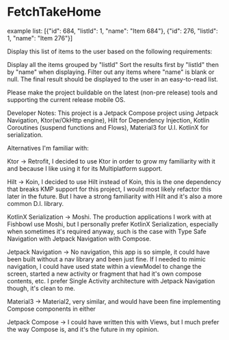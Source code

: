 # FetchTakeHome

example list:
[{"id": 684, "listId": 1, "name": "Item 684"},
{"id": 276, "listId": 1, "name": "Item 276"}]

Display this list of items to the user based on the following requirements:

Display all the items grouped by "listId"
Sort the results first by "listId" then by "name" when displaying.
Filter out any items where "name" is blank or null.
The final result should be displayed to the user in an easy-to-read list.

Please make the project buildable on the latest (non-pre release) tools and supporting the current
release mobile OS.


Developer Notes:
This project is a Jetpack Compose project using Jetpack Navigation, Ktor(w/OkHttp engine), Hilt for
Dependency Injection, Kotlin Coroutines (suspend functions and Flows), Material3 for U.I.
KotlinX for serialization.

Alternatives I'm familiar with:

Ktor -> Retrofit, I decided to use Ktor in order to grow my familiarity with it and because I like
using it for its Multiplatform support.

Hilt -> Koin, I decided to use Hilt instead of Koin, this is the one dependency that breaks KMP
support for this project, I would most likely refactor this later in the future. But I have a strong
familiarity with Hilt and it's also a more common D.I. library.

KotlinX Serialization -> Moshi. The production applications I work with at Fishbowl use Moshi, but
I personally prefer KotlinX Serialization, especially when sometimes it's required anyway, such is 
the case with Type Safe Navigation with Jetpack Navigation with Compose.

Jetpack Navigation -> No navigation, this app is so simple, it could have been built without a nav 
library and been just fine. If I needed to mimic navigation, I could have used state within a viewModel
to change the screen, started a new activity or fragment that had it's own compose contents, etc.
I prefer Single Activity architecture with Jetpack Navigation though, it's clean to me.

Material3 -> Material2, very similar, and would have been fine implementing Compose components in either

Jetpack Compose -> I could have written this with Views, but I much prefer the way Compose is,
and it's the future in my opinion.